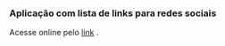 <h3>Aplicação com lista de links para redes sociais</h3>

<p>
Acesse online pelo
<a href="https://social-tree-flame.vercel.app/">link</a> 
.
</p>